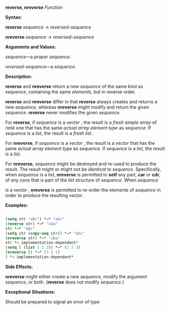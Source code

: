 **reverse, nreverse** *Function* 



**Syntax:** 



**reverse** *sequence → reversed-sequence* 



**nreverse** *sequence → reversed-sequence* 



**Arguments and Values:** 



*sequence*—a *proper sequence*. 



*reversed-sequence*—a *sequence*. 



**Description:** 



**reverse** and **nreverse** return a new *sequence* of the same kind as *sequence*, containing the same *elements*, but in reverse order. 



**reverse** and **nreverse** differ in that **reverse** always creates and returns a new *sequence*, whereas **nreverse** might modify and return the given *sequence*. **reverse** never modifies the given *sequence*. 



For **reverse**, if *sequence* is a *vector* , the result is a *fresh simple array* of *rank* one that has the same *actual array element type* as *sequence*. If *sequence* is a *list*, the result is a *fresh list*. 



For **nreverse**, if *sequence* is a *vector* , the result is a *vector* that has the same *actual array element type* as *sequence*. If *sequence* is a *list*, the result is a *list*. 



For **nreverse**, *sequence* might be destroyed and re-used to produce the result. The result might or might not be *identical* to *sequence*. Specifically, when *sequence* is a *list*, **nreverse** is permitted to **setf** any part, **car** or **cdr**, of any *cons* that is part of the *list structure* of *sequence*. When *sequence* 



is a *vector* , **nreverse** is permitted to re-order the elements of *sequence* in order to produce the resulting *vector* . 



**Examples:**
```lisp

(setq str "abc") *→* "abc" 
(reverse str) *→* "cba" 
str *→* "abc" 
(setq str (copy-seq str)) *→* "abc" 
(nreverse str) *→* "cba" 
str *→ implementation-dependent* 
(setq l (list 1 2 3)) *→* (1 2 3) 
(nreverse l) *→* (3 2 1) 
l *→ implementation-dependent* 

```
**Side Effects:** 



**nreverse** might either create a new *sequence*, modify the argument *sequence*, or both. (**reverse** does not modify *sequence*.) 







 



 



**Exceptional Situations:** 



Should be prepared to signal an error of *type* 